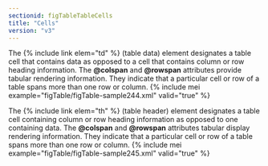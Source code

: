 ```yaml
---
sectionid: figTableTableCells
title: "Cells"
version: "v3"
---
```


The {% include link elem="td" %} (table data) element designates a table cell that contains data as opposed to a cell that contains column or row heading information. The **@colspan** and **@rowspan** attributes provide tabular rendering information. They indicate that a particular cell or row of a table spans more than one row or column.
{% include mei example="figTable/figTable-sample244.xml" valid="true" %}
    
The {% include link elem="th" %} (table header) element designates a table cell containing column or row heading information as opposed to one containing data. The **@colspan** and **@rowspan** attributes tabular display rendering information. They indicate that a particular cell or row of a table spans more than one row or column.
{% include mei example="figTable/figTable-sample245.xml" valid="true" %}
    